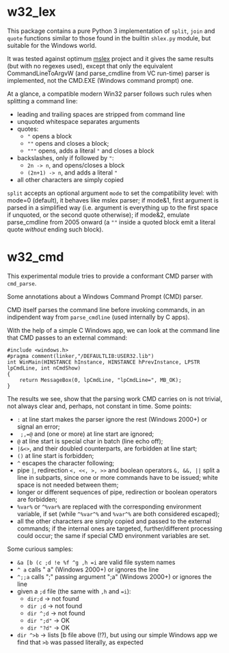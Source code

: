 w32_lex
=======

This package contains a pure Python 3 implementation of `split`, `join` and
`quote` functions similar to those found in the builtin `shlex.py` module, but
suitable for the Windows world.

It was tested against optimum [mslex](https://github.com/smoofra/mslex) project and it
gives the same results (but with no regexes used), except that only the
equivalent CommandLineToArgvW (and parse_cmdline from VC run-time) parser is
implemented, not the CMD.EXE (Windows command prompt) one.

At a glance, a compatible modern Win32 parser follows such rules when splitting a command line:
- leading and trailing spaces are stripped from command line
- unquoted whitespace separates arguments
- quotes:
  * `"` opens a block
  * `""` opens and closes a block;
  * `"""` opens, adds a literal `"` and closes a block
- backslashes, only if followed by `"`:
  * `2n -> n`, and opens/closes a block
  * `(2n+1) -> n`, and adds a literal `"`
- all other characters are simply copied

`split` accepts an optional argument `mode` to set the compatibility level:
with mode=0 (default), it behaves like mslex parser; if mode&1, first argument
is parsed in a simplified way (i.e. argument is everything up to the first space if
unquoted, or the second quote otherwise); if mode&2, emulate parse_cmdline from
2005 onward (a `""` inside a quoted block emit a literal quote _without_ ending
such block).

w32_cmd
=======

This experimental module tries to provide a conformant CMD parser with `cmd_parse`.

Some annotations about a Windows Command Prompt (CMD) parser.

CMD itself parses the command line before invoking commands, in an indipendent
way from `parse_cmdline` (used internally by C apps).

With the help of a simple C Windows app, we can look at the command line that 
CMD passes to an external command:
```
#include <windows.h>
#pragma comment(linker,"/DEFAULTLIB:USER32.lib")
int WinMain(HINSTANCE hInstance, HINSTANCE hPrevInstance, LPSTR lpCmdLine, int nCmdShow)
{
    return MessageBox(0, lpCmdLine, "lpCmdLine=", MB_OK);
}
```
The results we see, show that the parsing work CMD carries on is not trivial,
not always clear and, perhaps, not constant in time. Some points:

- `:` at line start makes the parser ignore the rest (Windows 2000+) or signal an error;
- ` ;,=@` and <TAB> (one or more) at line start are ignored;
- `@` at line start is special char in batch (line echo off);
- `|&<>`, and their doubled counterparts, are forbidden at line start;
- `()` at line start is forbidden;
- `^` escapes the character following;
- pipe `|`, redirection `<, <<, >, >>` and boolean operators `&, &&, ||` split
a line in subparts, since one or more commands have to be issued; white space
is not needed between them;
- longer or different sequences of pipe, redirection or boolean operators are
forbidden;
- `%var%` or `^%var%` are replaced with the corresponding environment variable,
if set (while `^%var^%` and `%var^%` are both considered escaped);
- all the other characters are simply copied and passed to the external
commands; if the internal ones are targeted, further/different processing could
occur; the same if special CMD environment variables are set.

Some curious samples:
- `&a [b (c ;d !e %f ^g ,h =i` are valid file system names
- `^ a` calls " a" (Windows 2000+) or ignores the line
- `^;;a` calls ";" passing argument ";a" (Windows 2000+) or ignores the line
- given a `;d` file (the same with `,h` and `=i`):
  * `dir;d` -> not found
  * `dir ;d`  -> not found
  * `dir ^;d` -> not found
  * `dir ";d"` -> OK
  * `dir "?d"` -> OK
- `dir ^>b` -> lists [b file above (!?), but using our simple Windows app we
find that `>b` was passed literally, as expected
